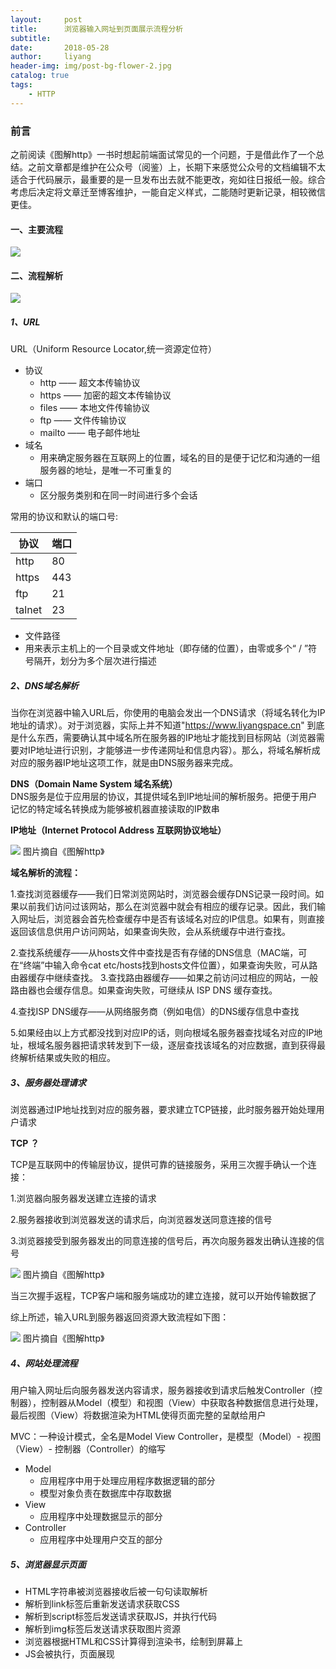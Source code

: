 ```yaml
---
layout:     post
title:      浏览器输入网址到页面展示流程分析
subtitle:   
date:       2018-05-28
author:     liyang
header-img: img/post-bg-flower-2.jpg
catalog: true
tags:
    - HTTP
---
```



### 前言
之前阅读《图解http》一书时想起前端面试常见的一个问题，于是借此作了一个总结。之前文章都是维护在公众号（阅鉴）上，长期下来感觉公众号的文档编辑不太适合于代码展示，最重要的是一旦发布出去就不能更改，宛如往日报纸一般。综合考虑后决定将文章迁至博客维护，一能自定义样式，二能随时更新记录，相较微信更佳。

#### 一、主要流程

![](http://dev.fenzhitech.com/res/f0c2589448d2c62a75ada2cf0025d2ac.png)

#### 二、流程解析

![](http://dev.fenzhitech.com/res/624c17aef5498d2d0764ca9f46557b40.png)

##### 1、URL

URL（Uniform Resource Locator,统一资源定位符）
* 协议
  * http  ——  超文本传输协议
  * https ——  加密的超文本传输协议
  * files ——  本地文件传输协议
  * ftp ——  文件传输协议
  * mailto —— 电子邮件地址
* 域名
  * 用来确定服务器在互联网上的位置，域名的目的是便于记忆和沟通的一组服务器的地址，是唯一不可重复的
* 端口
  * 区分服务类别和在同一时间进行多个会话

 常用的协议和默认的端口号:


 协议       | 端口
 --------  | -----------------
 http      | 80
 https     | 443     
 ftp       | 21
 talnet    | 23

 * 文件路径
  * 用来表示主机上的一个目录或文件地址（即存储的位置），由零或多个“ / ”符号隔开，划分为多个层次进行描述


##### 2、DNS域名解析

当你在浏览器中输入URL后，你使用的电脑会发出一个DNS请求（将域名转化为IP地址的请求）。对于浏览器，实际上并不知道"https://www.liyangspace.cn" 到底是什么东西，需要确认其中域名所在服务器的IP地址才能找到目标网站（浏览器需要对IP地址进行识别，才能够进一步传递网址和信息内容）。那么，将域名解析成对应的服务器IP地址这项工作，就是由DNS服务器来完成。

**DNS（Domain Name System 域名系统）**    
DNS服务是位于应用层的协议，其提供域名到IP地址间的解析服务。把便于用户记忆的特定域名转换成为能够被机器直接读取的IP数串

**IP地址（Internet Protocol Address 互联网协议地址）**  

![](http://dev.fenzhitech.com/res/ee06f1027ddf5364c2d65351dc46bdd7.png)
图片摘自《图解http》

**域名解析的流程：**

1.查找浏览器缓存——我们日常浏览网站时，浏览器会缓存DNS记录一段时间。如果以前我们访问过该网站，那么在浏览器中就会有相应的缓存记录。因此，我们输入网址后，浏览器会首先检查缓存中是否有该域名对应的IP信息。如果有，则直接返回该信息供用户访问网站，如果查询失败，会从系统缓存中进行查找。

2.查找系统缓存——从hosts文件中查找是否有存储的DNS信息（MAC端，可在“终端”中输入命令cat etc/hosts找到hosts文件位置），如果查询失败，可从路由器缓存中继续查找。
3.查找路由器缓存——如果之前访问过相应的网站，一般路由器也会缓存信息。如果查询失败，可继续从 ISP DNS 缓存查找。

4.查找ISP DNS缓存——从网络服务商（例如电信）的DNS缓存信息中查找

5.如果经由以上方式都没找到对应IP的话，则向根域名服务器查找域名对应的IP地址，根域名服务器把请求转发到下一级，逐层查找该域名的对应数据，直到获得最终解析结果或失败的相应。

##### 3、服务器处理请求

浏览器通过IP地址找到对应的服务器，要求建立TCP链接，此时服务器开始处理用户请求

**TCP ？**  

TCP是互联网中的传输层协议，提供可靠的链接服务，采用三次握手确认一个连接：

1.浏览器向服务器发送建立连接的请求

2.服务器接收到浏览器发送的请求后，向浏览器发送同意连接的信号

3.浏览器接受到服务器发出的同意连接的信号后，再次向服务器发出确认连接的信号

![](http://dev.fenzhitech.com/res/fda8c04c0829485ebfe96adb0400f27a.png)
图片摘自《图解http》

当三次握手返程，TCP客户端和服务端成功的建立连接，就可以开始传输数据了

综上所述，输入URL到服务器返回资源大致流程如下图：

![](http://dev.fenzhitech.com/res/02a1a34e177d3cbb666e15a1fbc318f9.png)
图片摘自《图解http》


##### 4、网站处理流程
用户输入网址后向服务器发送内容请求，服务器接收到请求后触发Controller（控制器），控制器从Model（模型）和视图（View）中获取各种数据信息进行处理，最后视图（View）将数据渲染为HTML使得页面完整的呈献给用户

MVC：一种设计模式，全名是Model View Controller，是模型（Model）- 视图（View）- 控制器（Controller）的缩写
* Model
  * 应用程序中用于处理应用程序数据逻辑的部分
  * 模型对象负责在数据库中存取数据
* View
  * 应用程序中处理数据显示的部分
* Controller
  * 应用程序中处理用户交互的部分  


##### 5、浏览器显示页面

* HTML字符串被浏览器接收后被一句句读取解析
* 解析到link标签后重新发送请求获取CSS
* 解析到script标签后发送请求获取JS，并执行代码
* 解析到img标签后发送请求获取图片资源
* 浏览器根据HTML和CSS计算得到渲染书，绘制到屏幕上
* JS会被执行，页面展现
